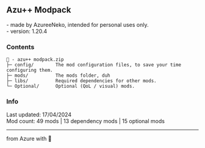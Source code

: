 ## Azu++ Modpack 
\- made by AzureeNeko, intended for personal uses only.      
\- version: 1.20.4 

### Contents
```
📂 - azu++ modpack.zip
├─ config/        The mod configuration files, to save your time configuring them.
├─ mods/          The mods folder, duh
├─ libs/          Required dependencies for other mods.
└─ Optional/      Optional (QoL / visual) mods. 
```
### Info
Last updated: 17/04/2024  
Mod count: 49 mods | 13 dependency mods | 15 optional mods

-----
from Azure with 💜
